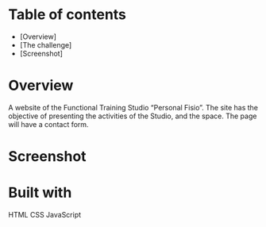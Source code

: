 # Table of contents

- [Overview]
- [The challenge]
- [Screenshot]

# Overview
A website of the Functional Training Studio “Personal Fisio”.
The site has the objective of presenting the activities of the Studio, and the space.
The page will have a contact form.

# Screenshot

# Built with
HTML
CSS
JavaScript

